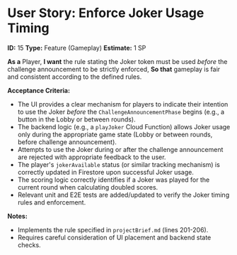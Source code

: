 # User Story: Enforce Joker Usage Timing

**ID:** 15
**Type:** Feature (Gameplay)
**Estimate:** 1 SP

**As a** Player,
**I want** the rule stating the Joker token must be used *before* the challenge announcement to be strictly enforced,
**So that** gameplay is fair and consistent according to the defined rules.

**Acceptance Criteria:**

*   The UI provides a clear mechanism for players to indicate their intention to use the Joker *before* the `ChallengeAnnouncementPhase` begins (e.g., a button in the Lobby or between rounds).
*   The backend logic (e.g., a `playJoker` Cloud Function) allows Joker usage only during the appropriate game state (Lobby or between rounds, before challenge announcement).
*   Attempts to use the Joker during or after the challenge announcement are rejected with appropriate feedback to the user.
*   The player's `jokerAvailable` status (or similar tracking mechanism) is correctly updated in Firestore upon successful Joker usage.
*   The scoring logic correctly identifies if a Joker was played for the current round when calculating doubled scores.
*   Relevant unit and E2E tests are added/updated to verify the Joker timing rules and enforcement.

**Notes:**

*   Implements the rule specified in `projectBrief.md` (lines 201-206).
*   Requires careful consideration of UI placement and backend state checks.